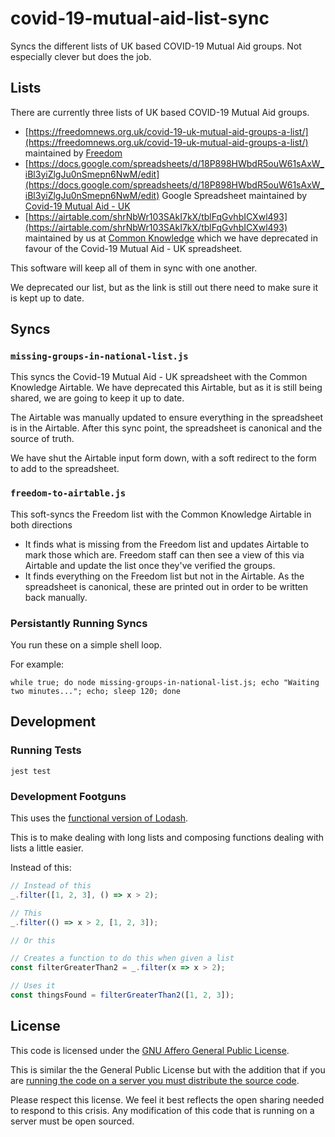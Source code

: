 # covid-19-mutual-aid-list-sync

Syncs the different lists of UK based COVID-19 Mutual Aid groups. Not especially clever but does the job.

## Lists

There are currently three lists of UK based COVID-19 Mutual Aid groups.

- [https://freedomnews.org.uk/covid-19-uk-mutual-aid-groups-a-list/](https://freedomnews.org.uk/covid-19-uk-mutual-aid-groups-a-list/) maintained by [Freedom](https://freedomnews.org.uk/)
- [https://docs.google.com/spreadsheets/d/18P898HWbdR5ouW61sAxW_iBl3yiZlgJu0nSmepn6NwM/edit](https://docs.google.com/spreadsheets/d/18P898HWbdR5ouW61sAxW_iBl3yiZlgJu0nSmepn6NwM/edit) Google Spreadsheet maintained by [Covid-19 Mutual Aid - UK](https://www.facebook.com/CovidAidUK/)
- [https://airtable.com/shrNbWr103SAkI7kX/tblFqGvhbICXwl493](https://airtable.com/shrNbWr103SAkI7kX/tblFqGvhbICXwl493) maintained by us at [Common Knowledge](https://commonknowledge.coop/) which we have deprecated in favour of the Covid-19 Mutual Aid - UK spreadsheet.

This software will keep all of them in sync with one another.

We deprecated our list, but as the link is still out there need to make sure it is kept up to date.

## Syncs

### `missing-groups-in-national-list.js`

This syncs the Covid-19 Mutual Aid - UK spreadsheet with the Common Knowledge Airtable. We have deprecated this Airtable, but as it is still being shared, we are going to keep it up to date.

The Airtable was manually updated to ensure everything in the spreadsheet is in the Airtable. After this sync point, the spreadsheet is canonical and the source of truth.

We have shut the Airtable input form down, with a soft redirect to the form to add to the spreadsheet.

### `freedom-to-airtable.js`

This soft-syncs the Freedom list with the Common Knowledge Airtable in both directions

- It finds what is missing from the Freedom list and updates Airtable to mark those which are. Freedom staff can then see a view of this via Airtable and update the list once they've verified the groups.
- It finds everything on the Freedom list but not in the Airtable. As the spreadsheet is canonical, these are printed out in order to be written back manually.

### Persistantly Running Syncs

You run these on a simple shell loop.

For example:

```
while true; do node missing-groups-in-national-list.js; echo "Waiting two minutes..."; echo; sleep 120; done
```

## Development

### Running Tests

`jest test`

### Development Footguns

This uses the [functional version of Lodash](https://github.com/lodash/lodash/wiki/FP-Guide).

This is to make dealing with long lists and composing functions dealing with lists a little easier.

Instead of this:

```js
// Instead of this
_.filter([1, 2, 3], () => x > 2);

// This
_.filter(() => x > 2, [1, 2, 3]);

// Or this

// Creates a function to do this when given a list
const filterGreaterThan2 = _.filter(x => x > 2);

// Uses it
const thingsFound = filterGreaterThan2([1, 2, 3]);
```

## License

This code is licensed under the [GNU Affero General Public License](LICENSE).

This is similar the the General Public License but with the addition that if you are [running the code on a server you must distribute the source code](https://www.gnu.org/licenses/why-affero-gpl.html).

Please respect this license. We feel it best reflects the open sharing needed to respond to this crisis. Any modification of this code that is running on a server must be open sourced.

